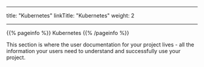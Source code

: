 
---
title: "Kubernetes"
linkTitle: "Kubernetes"
weight: 2

---

{{% pageinfo %}}
Kubernetes
{{% /pageinfo %}}


This section is where the user documentation for your project lives - all the information your users need to understand and successfully use your project. 




